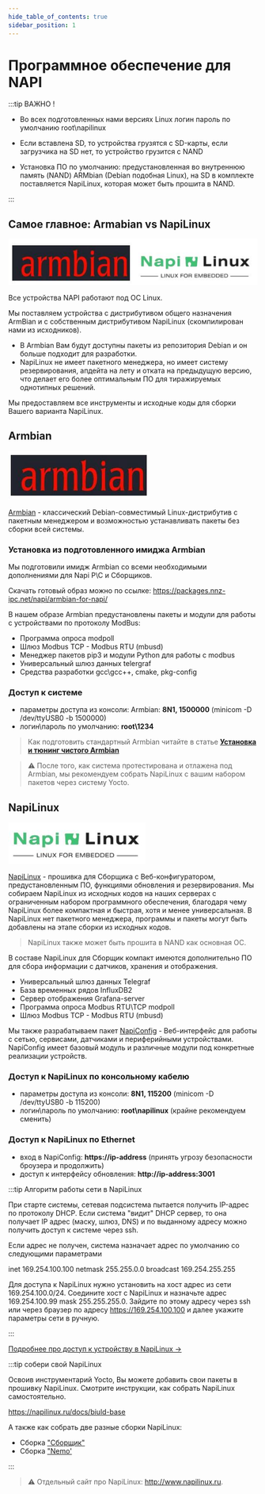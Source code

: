 ```yaml
---
hide_table_of_contents: true
sidebar_position: 1
---
```


# Программное обеспечение для NAPI  

:::tip ВАЖНО ! 

- Во всех подготовленных нами версиях Linux логин пароль по умолчанию root\napilinux

- Если вставлена SD, то устройства грузятся с SD-карты, если загрузчика на SD нет, то устройство грузится с NAND

- Установка ПО по умолчанию: предустановленная во внутреннюю память (NAND) ARMbian (Debian подобная Linux), на SD в комплекте поставляется NapiLinux, которая может быть прошита в NAND.

:::

## Самое главное: Armabian vs NapiLinux

![armnapi](img/armbian-napijpg.jpg)

Все устройства NAPI работают под ОС Linux. 

Мы поставляем устройства c дистрибутивом общего назначения ArmBian и с собственным дистрибутивом NapiLinux (скомпилирован нами из исходников). 

- В Armbian Вам будут доступны пакеты из репозитория Debian и он больше подходит для разработки.
- NapiLinux не имеет пакетного менеджера, но имеет систему резервирования, апдейта на лету и отката на предыдущую версию, что делает его более оптимальным ПО для тиражируемых однотипных решений. 

Мы предоставляем все инструменты и исходные коды для сборки Вашего варианта NapiLinux.


## Armbian

![armbian](img/armbian.jpg)

[Armbian](http://armbian.com) - классический Debian-совместимый Linux-дистрибутив с пакетным менеджером и возможностью устанавливать пакеты без сборки всей системы.

### Установка из подготовленного имиджа Armbian

Мы подготовили имидж Armbian со всеми необходимыми дополнениями для Napi P\C и Сборщиков. 

Скачать готовый образ можно по ссылке: https://packages.nnz-ipc.net/napi/armbian-for-napi/

В нашем образе Armbian предустановлены пакеты и модули для работы с устройствами по протоколу ModBus:

- Программа опроса modpoll
- Шлюз Modbus TCP - Modbus RTU (mbusd)
- Менеджер пакетов pip3 и модули Python для работы с modbus
- Универсальный шлюз данных telergraf
- Средства разработки gcc\gcc++, cmake, pkg-config

### Доступ к системе

- параметры доступа из консоли: Armbian: **8N1, 1500000** (minicom -D /dev/ttyUSB0 -b 1500000)
- логин\пароль по умолчанию: **root\1234**

>Как подготовить стандартный Armbian читайте в статье **[Установка и тюнинг чистого Armbian](/software/notes/armbian-tuning/)**

>:warning: После того, как система протестирована и отлажена под Armbian, мы рекомендуем собрать NapiLinux с вашим набором пакетов через систему Yocto.

## NapiLinux

![napilinux](img/napilinux.jpg)

[NapiLinux](http://napilinux.ru) - прошивка для Сборщика с Веб-конфигуратором, предустановленным ПО, функциями обновления и резервирования. Мы собираем NapiLinux из исходных кодов на наших серверах с ограниченным набором программного обеспечения, благодаря чему NapiLinux более компактная и быстрая, хотя и менее универсальная. В NapiLinux нет пакетного менеджера, программы и пакеты могут быть добавлены на этапе сборки из исходных кодов. 

> NapiLinux также может быть прошита в NAND как основная ОС.

В составе NapiLinux для Сборщик компакт имеются дополнительно ПО для сбора информации с датчиков, хранения и отображения.

- Универсальный шлюз данных Telegraf
- База временных рядов InfluxDB2
- Сервер отображения Grafana-server
- Программа опроса Modbus RTU\TCP modpoll
- Шлюз Modbus TCP - Modbus RTU (mbusd)

Мы также разрабатываем пакет [NapiConfig](https://napilinux.ru/napiConfig) - Веб-интерфейс для работы с сетью, сервисами, датчиками и периферийными устройствами. NapiConfig имеет базовый модуль и различные модули под конкретные реализации устройств.

### Доступ к NapiLinux по консольному кабелю

- параметры доступа из консоли: **8N1, 115200** (minicom -D /dev/ttyUSB0 -b 115200)
- логин\пароль по умолчанию: **root\napilinux** (крайне рекомендуем сменить)


### Доступ к NapiLinux по Ethernet

- вход в NapiConfig: **https://ip-address** (принять угрозу безопасности броузера и продолжить)
- доступ к интерфейсу обновления: **http://ip-address:3001**

:::tip Алгоритм работы сети в NapiLinux

При старте системы, сетевая подсистема пытается получить IP-адрес по протоколу DHCP. Если система "видит" DHCP сервер, то она получает IP адрес (маску, шлюз, DNS) и по выданному адресу можно получить доступ к системе через ssh.

Если адрес не получен, система назначает адрес по умолчанию со следующими параметрами

inet 169.254.100.100  netmask 255.255.0.0  broadcast 169.254.255.255

Для доступа к NapiLinux нужно установить на хост адрес из сети 169.254.100.0/24. Соедините хост с NapiLinux и назначьте адрес 169.254.100.99 mask 255.255.255.0. Зайдите по этому адресу через ssh или через браузер по адресу https://169.254.100.100 и далее укажите параметры сети в ручную.

:::

[Подробнее про доступ к устройству в NapiLinux ->](https://napilinux.ru/docs/access)


:::tip собери свой NapiLinux

Освоив инструментарий Yocto, Вы можете добавить свои пакеты в прошивку NapiLinux. Смотрите инструкции, как собрать NapiLinux самостоятельно.

https://napilinux.ru/docs/biuld-base

А также как собрать две разные сборки NapiLinux:

- Сборка ["Сборщик"](https://napilinux.ru/docs/%D0%92%D0%B0%D1%80%D0%B8%D0%B0%D0%BD%D1%82%D1%8B%20%D1%81%D0%B1%D0%BE%D1%80%D0%BE%D0%BA/frontcontrol/)
- Сборка ["Nemo'](https://napilinux.ru/docs/%D0%92%D0%B0%D1%80%D0%B8%D0%B0%D0%BD%D1%82%D1%8B%20%D1%81%D0%B1%D0%BE%D1%80%D0%BE%D0%BA/nemo/)



:::

>:warning: Отдельный сайт про NapiLinux: http://www.napilinux.ru.